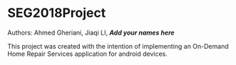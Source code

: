 # SEG2018Project


Authors:
Ahmed Gheriani, 
Jiaqi LI, 
***Add your names here***

This project  was created with the intention of implementing an On-Demand Home Repair Services application for android devices.
